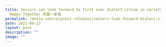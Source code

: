 ```yaml
---
title: Seniors can look forward to first ever dialect sitcom in variety show,
  Happy Together 欢喜一家亲
permalink: /media-centre/press-releases/seniors-look-forward-dialect-sitcom-in-variety-show-happy-together/
date: 2021-09-23
layout: post
description: ""
image: ""
---
```

